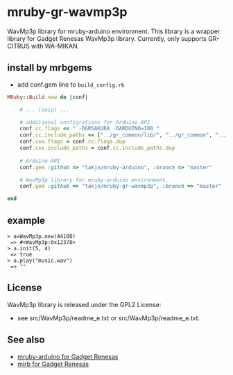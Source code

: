 # mruby-gr-wavmp3p
WavMp3p library for mruby-arduino environment.
This library is a wrapper library for Gadget Renesas WavMp3p library.
Currently, only supports GR-CITRUS with WA-MIKAN.

## install by mrbgems
- add conf.gem line to `build_config.rb`

```ruby
MRuby::Build.new do |conf|

    # ... (snip) ...

    # additional configrations for Arduino API
    conf.cc.flags << " -DGRSAKURA -DARDUINO=100 "
    conf.cc.include_paths << ["../gr_common/lib/", "../gr_common", "../gr_common/core","../gr_common/rx63n", "../gr_common/lib/SPI", "../gr_common/lib/Wire", "../gr_common/lib/Servo", "../gr_common/lib/SD" ]
    conf.cxx.flags = conf.cc.flags.dup
    conf.cxx.include_paths = conf.cc.include_paths.dup
    
    # Arduino API
    conf.gem :github => "takjn/mruby-arduino", :branch => "master"

    # WavMp3p library for mruby-arduino environment.
    conf.gem :github => "takjn/mruby-gr-wavmp3p", :branch => "master"

end
```

## example
```mruby
> a=WavMp3p.new(44100)
 => #<WavMp3p:0x12378>
> a.init(5, 4)
 => true
> a.play("music.wav")
 => ""
```

## License
WavMp3p library is released under the GPL2 License:
- see src/WavMp3p/readme_e.txt or src/WavMp3p/readme_e.txt.

## See also
- [mruby-arduino for Gadget Renesas](https://github.com/takjn/mruby-arduino)
- [mirb for Gadget Renesas](https://github.com/takjn/mirb4gr)